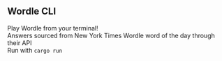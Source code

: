 ## Wordle CLI

Play Wordle from your terminal!\
Answers sourced from New York Times Wordle word of the day through their API\
Run with `cargo run`